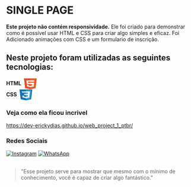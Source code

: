 # SINGLE PAGE

**Este projeto não contém responsividade.** Ele foi criado para demonstrar como é possível usar HTML e CSS para criar algo simples e eficaz. Foi Adicionado animações com CSS e um formulario de inscrição.

## Neste projeto foram utilizadas as seguintes tecnologias:

**HTML** <img align="center" alt="Ericky-HTML" height="30" width="40" src="https://raw.githubusercontent.com/devicons/devicon/master/icons/html5/html5-original.svg"><br>
**CSS** <img align="center" alt="Ericky-CSS" height="30" width="40" src="https://raw.githubusercontent.com/devicons/devicon/master/icons/css3/css3-original.svg">


### Veja como ela ficou incrivel
https://dev-erickydias.github.io/web_project_1_ptbr/ <br>

### Redes Sociais

[![Instagram](https://img.shields.io/badge/Instagram-E4405F?style=for-the-badge&logo=instagram&logoColor=white)](https://www.instagram.com/ericky_dias/)
[![WhatsApp](https://img.shields.io/badge/WhatsApp-25D366?style=for-the-badge&logo=whatsapp&logoColor=white)](https://api.whatsapp.com/send?phone=351932910525&text=Vim%20pelo%20seu%20link%20no%20site%F0%9F%98%98)
<br><br>

> "Esse projeto serve para mostrar que mesmo com o mínimo de conhecimento, você é capaz de criar algo fantástico."
